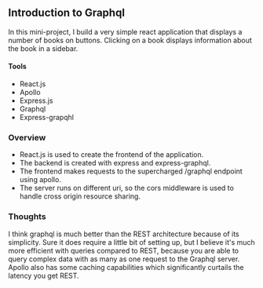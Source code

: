 ## Introduction to Graphql 
In this mini-project, I build a very simple react application that displays a number of books on buttons. Clicking on a book displays information about the book in a sidebar.


#### Tools
- React.js
- Apollo 
- Express.js
- Graphql
- Express-grapqhl


### Overview
- React.js is used to create the frontend of the application.
- The backend is created with express and express-graphql.
- The frontend makes requests to the supercharged /graphql endpoint using apollo.
- The server runs on different uri, so the cors middleware is used to handle cross origin resource sharing.


### Thoughts
I think graphql is much better than the REST architecture because of its simplicity. Sure it does require a little bit of setting up, but I believe it's much more efficient with queries compared to REST, because you are able to query complex data with as many as one request to the Graphql server. Apollo also has some caching capabilities which significantly curtails the latency you get REST. 
